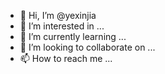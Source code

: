 - 👋 Hi, I’m @yexinjia
- 👀 I’m interested in ...
- 🌱 I’m currently learning ...
- 💞️ I’m looking to collaborate on ...
- 📫 How to reach me ...

<!---
yexinjia/yexinjia is a ✨ special ✨ repository because its `README.md` (this file) appears on your GitHub profile.
You can click the Preview link to take a look at your changes.
--->
